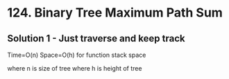 # 124. Binary Tree Maximum Path Sum

## Solution 1 - Just traverse and keep track

Time=O(n)
Space=O(h) for function stack space

where n is size of tree
where h is height of tree
